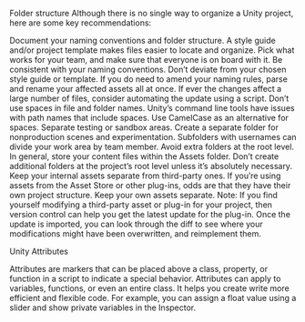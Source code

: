 Folder structure
Although there is no single way to organize a Unity project, here are some key recommendations:

Document your naming conventions and folder structure. A style guide and/or project template makes files easier to locate and organize. Pick what works for your team, and make sure that everyone is on board with it.
Be consistent with your naming conventions. Don’t deviate from your chosen style guide or template. If you do need to amend your naming rules, parse and rename your affected assets all at once. If ever the changes affect a large number of files, consider automating the update using a script.
Don’t use spaces in file and folder names. Unity’s command line tools have issues with path names that include spaces. Use CamelCase as an alternative for spaces.
Separate testing or sandbox areas. Create a separate folder for nonproduction scenes and experimentation. Subfolders with usernames can divide your work area by team member.
Avoid extra folders at the root level. In general, store your content files within the Assets folder. Don’t create additional folders at the project’s root level unless it’s absolutely necessary.
Keep your internal assets separate from third-party ones. If you’re using assets from the Asset Store or other plug-ins, odds are that they have their own project structure. Keep your own assets separate.
Note: If you find yourself modifying a third-party asset or plug-in for your project, then version control can help you get the latest update for the plug-in. Once the update is imported, you can look through the diff to see where your modifications might have been overwritten, and reimplement them.

Unity Attributes

Attributes are markers that can be placed above a class, property, or function in a script to indicate a special behavior.
Attributes can apply to variables, functions, or even an entire class.
It helps you create write more efficient and flexible code.
For example, you can assign a float value using a slider and show private variables in the Inspector.
